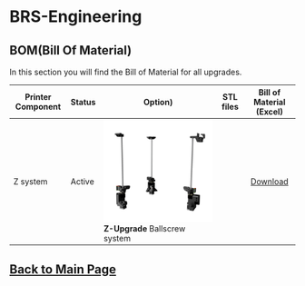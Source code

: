 
# BRS-Engineering  
## BOM(Bill Of Material)

In this section you will find the Bill of Material for all upgrades. 

Printer Component|Status|Option)|STL files|Bill of Material (Excel)
-----------------|------|-----------------------------------| :----: |  :---------------:
Z system|Active|![alt text](/image/Complete.png)<br> **Z-Upgrade** Ballscrew system||[Download](/bom/BOM_ZU_1-6.xlsx)  


## [Back to Main Page](/README.md)
